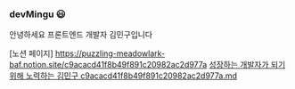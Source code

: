 ### devMingu 😃

안녕하세요 프론트엔드 개발자 김민구입니다

[노션 페이지]
https://puzzling-meadowlark-baf.notion.site/c9acacd41f8b49f891c20982ac2d977a
[성장하는 개발자가 되기위해 노력하는 김민구 c9acacd41f8b49f891c20982ac2d977a.md](https://github.com/devMingu/devMingu/files/10930252/c9acacd41f8b49f891c20982ac2d977a.md)

